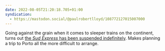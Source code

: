 ```yaml
---
date: 2022-08-05T21:20:18.705+01:00
syndication:
  - https://mastodon.social/@paulrobertlloyd/108772127015007000
---
```


Going against the grain when it comes to sleeper trains on the continent, turns out [the _Sud Express_ has been suspended indefinitely](https://www.seat61.com/Portugal.htm). Makes planning a trip to Porto all the more difficult to arrange.
